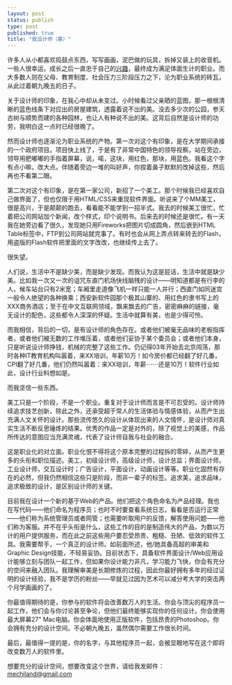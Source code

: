 ```yaml
--- 
layout: post
status: publish
type: post
published: true
title: "致设计师（募）"
---
```


许多人从小都喜欢捣鼓点东西，写写画画，泥巴做的玩具，拆掉又装上的收音机。一些人很幸运，成长之后一直忠于自己的[兴趣]()，最终成为满足体面生计的职业。而大多数人则在父母、教育制度、社会压力三阶段压力之下，沦为职业系统的砖瓦，从此过着朝九晚五的日子。

关于设计师的印象，在我心中却从未变过。小时候看过父亲晒的蓝图，那一根根清晰的蓝色线条下对应出的房屋建筑，透露着说不出的美。没去多少次的公园，参天古树与顺势而建的各种园林，也让人有种说不出的美。这背后自然是设计师的功劳，我明白这一点时已经很晚了。

然而设计师也逐渐沦为职业系统的产物。第一次对这个有印象，是在大学期间承接的一个政府项目。项目快上线了，于是有了非常中国特色的领导视察。站在旁边，领导用肥嘟嘟的手指着屏幕，说，喏，这块，用红色，那块，用蓝色。我看这个字有点小嘛，改大点。伴随着旁边一堆的叫好声，你捏着鼻子默默的改掉这些，然后再也不看第二眼。

第二次对这个有印象，是在第一家公司，新招了一个美工。那个时候我已经喜欢自己做界面了，但也仅限于用HTML/CSS来重现软件界面。听说来了个MM美工，很是高兴，于是颠颠的跑去，看看能不能学到一招半式。我去的时候美工很忙，忙着把公司网站加个新闻，改个样式，印个说明书。后来去的时候还是很忙。有一天我在她旁边看了很久，发现她只用Fireworks把图片切成圆角，然后嵌到HTML Table标签中，FTP到公司网站就完事了。有时也会从网上弄点转来转去的Flash，用盗版的Flash软件把里面的文字改改，也继续传上去了。

很失望。

人们说，生活中不是缺少美，而是缺少发现。而我认为这是屁话，生活中就是缺少美。比如我一次又一次的诅咒东直门机场快线脑残的设计——明知道都是有行李的人，候车站台只有2米宽；车厢里走道像飞机一样只能一人并行；西直门如同迷宫一般令人绝望的各种换乘；西安新软件园那个极其山寨的、用红色的隶书写上的XXX商务酒店；至于在中文互联网领域，飘来飘去的广告，密密麻麻的链接，毫无设计的配色，这些都令人深深的怀疑。生活中就算有美，也是少得可怜。

而我相信，背后的一切，是有设计师的角色存在。或者他们被毫无品味的老板指挥者，或者他们被无数的工作堆压着，或者他们妥协于某个委员会；或者他们本身，只是听说设计师挣钱，机械的完整了这些工作。仍记得03年开始去北京闯荡，那时各种IT教育机构叫嚣着，来XX培训，年薪10万！如今房价都已经翻了好几番，CPI翻了好几番，他们仍然叫嚣着：来XX培训，年薪⋯⋯还是10万！软件行业如此，设计行业料想如是。

而我坚信一些东西。

美工只是一个阶段，不是一个职业。重复对于设计师而言是不可忍受的。设计师持续追求技艺创新，除此之外，还承受超于常人的生活体验与情感体验，从而产生出充满人文关怀的设计。那些流传悠久的设计从体现出来的人文情怀，是设计师对真实生活不断反思锤炼的结果。优秀的作品一定是对外的，除了视觉上的美感，作品所传达的意图应当充满灵魂，代表了设计师自我与社会的融合。

这是职业化的对立面。职业化恨不得将这个原本完整的过程拆的零碎，从而产生更多的头衔和职位描述。美工，初级设计师，高级设计师，设计总监；界面设计师，工业设计师，交互设计时；广告设计，平面设计，动画设计等等。职业化固然有存在的必然，但我仍然相信这些只是阶段，而非一辈子的标签。追求美，追求品味，追求极致的设计，是区别设计师的关键。

目前我在设计一个新的基于Web的产品。他们把这个角色命名为产品经理。我也在写代码——他们命名为程序员；也时不时要查看系统日志，看看是否运行正常——他们称为系统管理员或者网管；也需要听取用户的反馈，解答使用问题——他们称为客服。并不在乎头衔是什么，这些工作的目的是制造伟大的产品，为数以万计的用户提供服务，而在此之前这些用户要忍受昂贵、粗糙、丑陋、低效的软件工具。我需要帮手，一个真正的设计师。如前面所述，他/她具备高超的审美和Graphic Design技能，不轻易妥协。目前状态下，具备软件界面设计/Web应用设计能够立刻与团队一起工作，但如果你设计能力非凡，学习能力飞快，你会有充分的空间来融入团队。我理解审美是长期修炼的过程，因此你最好拥有多年的经过证明的设计经验，我不是学历的粉丝——早就见过因为艺术可以减分考大学的突击两个月学画画的了。

你最值得期待的是，你参与的软件将会改善数万人的生活。你会与顶尖的程序员一起工作，他们会与你讨论甚至争论，但他们最终能够实现你的任何设计。你会使用最大屏幕27" Mac电脑。你会体面地使用正版软件，包括昂贵的Photoshop。你会拥有充分的设计空间。不必朝九晚五，虽然偶尔需要工作很长时间。

最后，最值得一提的是，你的名字，与其他程序员一起，会被显眼地写在这个即将改变数万人的软件里。

想要充分的设计空间，想要改变这个世界，请给我发邮件：mechiland@gmail.com
